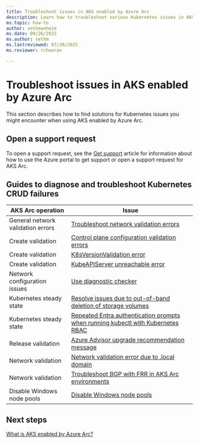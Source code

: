 ```yaml
---
title: Troubleshoot issues in AKS enabled by Azure Arc
description: Learn how to troubleshoot various Kubernetes issues in AKS enabled by Arc.
ms.topic: how-to
author: sethmanheim
ms.date: 09/26/2025
ms.author: sethm
ms.lastreviewed: 07/29/2025
ms.reviewer: rcheeran

---
```


# Troubleshoot issues in AKS enabled by Azure Arc

This section describes how to find solutions for Kubernetes issues you might encounter when using AKS enabled by Azure Arc.

## Open a support request

To open a support request, see the [Get support](help-support.md) article for information about how to use the Azure portal to get support or open a support request for AKS Arc.

## Guides to diagnose and troubleshoot Kubernetes CRUD failures

| AKS Arc operation | Issue |
|------------------------|-------|
| General network validation errors | [Troubleshoot network validation errors](network-validation-errors.md) |
| Create validation      | [Control plane configuration validation errors](control-plane-validation-errors.md) |
| Create validation      | [K8sVersionValidation error](cluster-k8s-version.md) |
| Create validation      | [KubeAPIServer unreachable error](kube-api-server-unreachable.md) |
| Network configuration issues | [Use diagnostic checker](aks-arc-diagnostic-checker.md) |
| Kubernetes steady state   | [Resolve issues due to out-of-band deletion of storage volumes](delete-storage-volume.md) |
| Kubernetes steady state   | [Repeated Entra authentication prompts when running kubectl with Kubernetes RBAC](entra-prompts.md) |
| Release validation     | [Azure Advisor upgrade recommendation message](azure-advisor-upgrade.md) |
| Network validation | [Network validation error due to .local domain](network-validation-error-local.md) |
| Network validation | [Troubleshoot BGP with FRR in AKS Arc environments](connectivity-troubleshoot.md) |
| Disable Windows node pools | [Disable Windows node pools](disable-windows-nodepool.md) | 

## Next steps

[What is AKS enabled by Azure Arc?](aks-overview.md)
